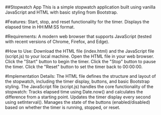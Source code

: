 ##Stopwatch App
This is a simple stopwatch application built using vanilla JavaScript and HTML with basic styling from Bootstrap.

#Features:
Start, stop, and reset functionality for the timer.
Displays the elapsed time in HH:MM:SS format.

#Requirements:
A modern web browser that supports JavaScript (tested with recent versions of Chrome, Firefox, and Edge).

#How to Use:
Download the HTML file (index.html) and the JavaScript file (script.js) to your local machine.
Open the HTML file in your web browser.
Click the "Start" button to begin the timer.
Click the "Stop" button to pause the timer.
Click the "Reset" button to set the timer back to 00:00:00.

#Implementation Details:
The HTML file defines the structure and layout of the stopwatch, including the timer display, buttons, and basic Bootstrap styling.
The JavaScript file (script.js) handles the core functionality of the stopwatch:
Tracks elapsed time using Date.now() and calculates the difference from a starting point.
Updates the timer display every second using setInterval().
Manages the state of the buttons (enabled/disabled) based on whether the timer is running, stopped, or reset.